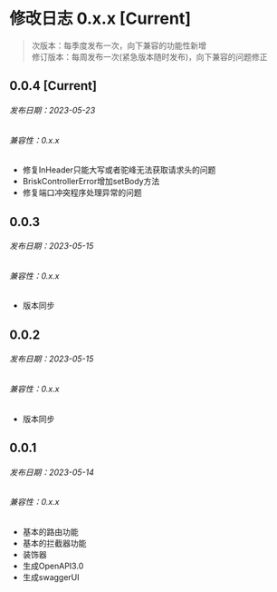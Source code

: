 # 修改日志 0.x.x [Current]

> 次版本：每季度发布一次，向下兼容的功能性新增  
> 修订版本：每周发布一次(紧急版本随时发布)，向下兼容的问题修正

## 0.0.4 [Current] 
###### 发布日期：2023-05-23
###### 兼容性：0.x.x

+ 修复InHeader只能大写或者驼峰无法获取请求头的问题
+ BriskControllerError增加setBody方法
+ 修复端口冲突程序处理异常的问题


## 0.0.3 
###### 发布日期：2023-05-15
###### 兼容性：0.x.x

+ 版本同步

## 0.0.2
###### 发布日期：2023-05-15
###### 兼容性：0.x.x

+ 版本同步

## 0.0.1
###### 发布日期：2023-05-14
###### 兼容性：0.x.x

+ 基本的路由功能
+ 基本的拦截器功能
+ 装饰器
+ 生成OpenAPI3.0
+ 生成swaggerUI